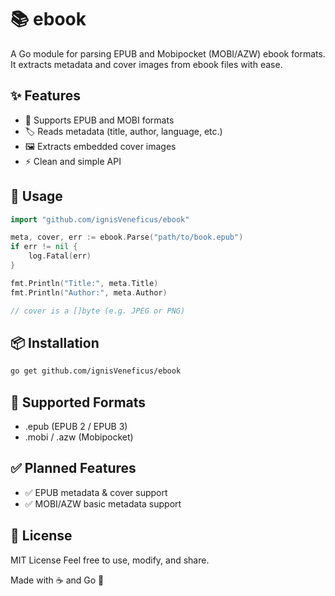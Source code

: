 # 📚 ebook

A Go module for parsing EPUB and Mobipocket (MOBI/AZW) ebook formats.  
It extracts metadata and cover images from ebook files with ease.

## ✨ Features

- 📖 Supports EPUB and MOBI formats
- 🏷️ Reads metadata (title, author, language, etc.)
- 🖼️ Extracts embedded cover images
- ⚡ Clean and simple API

## 🔧 Usage

```go
import "github.com/ignisVeneficus/ebook"

meta, cover, err := ebook.Parse("path/to/book.epub")
if err != nil {
    log.Fatal(err)
}

fmt.Println("Title:", meta.Title)
fmt.Println("Author:", meta.Author)

// cover is a []byte (e.g. JPEG or PNG)
```

## 📦 Installation
```bash
go get github.com/ignisVeneficus/ebook
```
## 📁 Supported Formats
- .epub (EPUB 2 / EPUB 3)
- .mobi / .azw (Mobipocket)

## ✅ Planned Features
- ✅ EPUB metadata & cover support
- ✅ MOBI/AZW basic metadata support

## 📃 License
MIT License
Feel free to use, modify, and share.

Made with ☕ and Go 🐹
